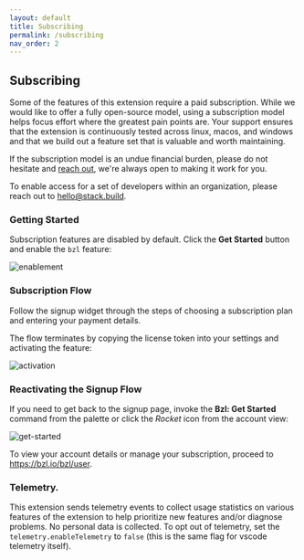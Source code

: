 ```yaml
---
layout: default
title: Subscribing
permalink: /subscribing
nav_order: 2
---
```


## Subscribing

Some of the features of this extension require a paid subscription.  While we
would like to offer a fully open-source model, using a subscription model helps
focus effort where the greatest pain points are.  Your support ensures that the
extension is continuously tested across linux, macos, and windows and that we
build out a feature set that is valuable and worth maintaining.

If the subscription model is an undue financial burden, please do not hesitate
and [reach out](hello@stack.build), we're always open to making it work for you.

To enable access for a set of developers within an organization, please reach
out to <hello@stack.build>.

### Getting Started

Subscription features are disabled by default.  Click the **Get Started** button
and enable the `bzl` feature:

![enablement](https://user-images.githubusercontent.com/50580/95288427-7d10d780-0825-11eb-8b8f-f29f5e4563a1.gif)

### Subscription Flow

Follow the signup widget through the steps of choosing a subscription plan and
entering your payment details.

The flow terminates by copying the license token into your settings and
activating the feature:

![activation](https://user-images.githubusercontent.com/50580/95288716-47202300-0826-11eb-9fb3-cf96f01a5096.gif)

### Reactivating the Signup Flow

If you need to get back to the signup page, invoke the **Bzl: Get Started**
command from the palette or click the *Rocket* icon from the account view:

![get-started](https://user-images.githubusercontent.com/50580/95288941-d88f9500-0826-11eb-8d2e-b981ad2f2cab.gif)

To view your account details or manage your subscription, proceed to
<https://bzl.io/bzl/user>.

### Telemetry.

This extension sends telemetry events to collect usage statistics on various
features of the extension to help prioritize new features and/or diagnose
problems.  No personal data is collected.  To opt out of telemetry, set the
`telemetry.enableTelemetry` to `false` (this is the same flag for vscode
telemetry itself).
